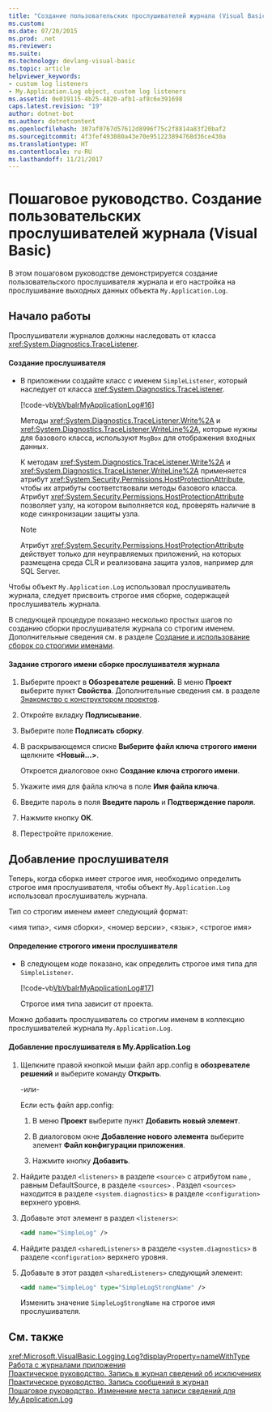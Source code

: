 ```yaml
---
title: "Создание пользовательских прослушивателей журнала (Visual Basic)"
ms.custom: 
ms.date: 07/20/2015
ms.prod: .net
ms.reviewer: 
ms.suite: 
ms.technology: devlang-visual-basic
ms.topic: article
helpviewer_keywords:
- custom log listeners
- My.Application.Log object, custom log listeners
ms.assetid: 0e019115-4b25-4820-afb1-af8c6e391698
caps.latest.revision: "19"
author: dotnet-bot
ms.author: dotnetcontent
ms.openlocfilehash: 307af0767d57612d8996f75c2f8814a83f20baf2
ms.sourcegitcommit: 4f3fef493080a43e70e951223894768d36ce430a
ms.translationtype: HT
ms.contentlocale: ru-RU
ms.lasthandoff: 11/21/2017
---
```

# <a name="walkthrough-creating-custom-log-listeners-visual-basic"></a>Пошаговое руководство. Создание пользовательских прослушивателей журнала (Visual Basic)
В этом пошаговом руководстве демонстрируется создание пользовательского прослушивателя журнала и его настройка на прослушивание выходных данных объекта `My.Application.Log`.  
  
## <a name="getting-started"></a>Начало работы  
 Прослушиватели журналов должны наследовать от класса <xref:System.Diagnostics.TraceListener>.  
  
#### <a name="to-create-the-listener"></a>Создание прослушивателя  
  
-   В приложении создайте класс с именем `SimpleListener`, который наследует от класса <xref:System.Diagnostics.TraceListener>.  
  
     [!code-vb[VbVbalrMyApplicationLog#16](../../../../visual-basic/developing-apps/programming/log-info/codesnippet/VisualBasic/walkthrough-creating-custom-log-listeners_1.vb)]  
  
     Методы <xref:System.Diagnostics.TraceListener.Write%2A> и <xref:System.Diagnostics.TraceListener.WriteLine%2A>, которые нужны для базового класса, используют `MsgBox` для отображения входных данных.  
  
     К методам <xref:System.Diagnostics.TraceListener.Write%2A> и <xref:System.Diagnostics.TraceListener.WriteLine%2A> применяется атрибут <xref:System.Security.Permissions.HostProtectionAttribute>, чтобы их атрибуты соответствовали методы базового класса. Атрибут <xref:System.Security.Permissions.HostProtectionAttribute> позволяет узлу, на котором выполняется код, проверять наличие в коде синхронизации защиты узла.  
  
    > [!NOTE]
    >  Атрибут <xref:System.Security.Permissions.HostProtectionAttribute> действует только для неуправляемых приложений, на которых размещена среда CLR и реализована защита узлов, например для SQL Server.  
  
 Чтобы объект `My.Application.Log` использовал прослушиватель журнала, следует присвоить строгое имя сборке, содержащей прослушиватель журнала.  
  
 В следующей процедуре показано несколько простых шагов по созданию сборки прослушивателя журнала со строгим именем. Дополнительные сведения см. в разделе [Создание и использование сборок со строгими именами](https://msdn.microsoft.com/library/xwb8f617).  
  
#### <a name="to-strongly-name-the-log-listener-assembly"></a>Задание строгого имени сборке прослушивателя журнала  
  
1.  Выберите проект в **Обозревателе решений**. В меню **Проект** выберите пункт **Свойства**. Дополнительные сведения см. в разделе [Знакомство с конструктором проектов](http://msdn.microsoft.com/en-us/898dd854-c98d-430c-ba1b-a913ce3c73d7).  
  
2.  Откройте вкладку **Подписывание**.  
  
3.  Выберите поле **Подписать сборку**.  
  
4.  В раскрывающемся списке **Выберите файл ключа строгого имени** щелкните **\<Новый...>**.  
  
     Откроется диалоговое окно **Создание ключа строгого имени**.  
  
5.  Укажите имя для файла ключа в поле **Имя файла ключа**.  
  
6.  Введите пароль в поля **Введите пароль** и **Подтверждение пароля**.  
  
7.  Нажмите кнопку **ОК**.  
  
8.  Перестройте приложение.  
  
## <a name="adding-the-listener"></a>Добавление прослушивателя  
 Теперь, когда сборка имеет строгое имя, необходимо определить строгое имя прослушивателя, чтобы объект `My.Application.Log` использовал прослушиватель журнала.  
  
 Тип со строгим именем имеет следующий формат:  
  
 \<имя типа>, \<имя сборки>, \<номер версии>, \<язык>, \<строгое имя>  
  
#### <a name="to-determine-the-strong-name-of-the-listener"></a>Определение строгого имени прослушивателя  
  
-   В следующем коде показано, как определить строгое имя типа для `SimpleListener`.  
  
     [!code-vb[VbVbalrMyApplicationLog#17](../../../../visual-basic/developing-apps/programming/log-info/codesnippet/VisualBasic/walkthrough-creating-custom-log-listeners_2.vb)]  
  
     Строгое имя типа зависит от проекта.  
  
 Можно добавить прослушиватель со строгим именем в коллекцию прослушивателей журнала `My.Application.Log`.  
  
#### <a name="to-add-the-listener-to-myapplicationlog"></a>Добавление прослушивателя в My.Application.Log  
  
1.  Щелкните правой кнопкой мыши файл app.config в **обозревателе решений** и выберите команду **Открыть**.  
  
     -или-  
  
     Если есть файл app.config:  
  
    1.  В меню **Проект** выберите пункт **Добавить новый элемент**.  
  
    2.  В диалоговом окне **Добавление нового элемента** выберите элемент **Файл конфигурации приложения**.  
  
    3.  Нажмите кнопку **Добавить**.  
  
2.  Найдите раздел `<listeners>` в разделе `<source>` с атрибутом `name` , равным DefaultSource, в разделе `<sources>` . Раздел `<sources>` находится в разделе `<system.diagnostics>` в разделе `<configuration>` верхнего уровня.  
  
3.  Добавьте этот элемент в раздел `<listeners>`:  
  
    ```xml  
    <add name="SimpleLog" />  
    ```  
  
4.  Найдите раздел `<sharedListeners>` в разделе `<system.diagnostics>` в разделе `<configuration>` верхнего уровня.  
  
5.  Добавьте в этот раздел `<sharedListeners>` следующий элемент:  
  
    ```xml  
    <add name="SimpleLog" type="SimpleLogStrongName" />  
    ```  
  
     Изменить значение `SimpleLogStrongName` на строгое имя прослушивателя.  
  
## <a name="see-also"></a>См. также  
 <xref:Microsoft.VisualBasic.Logging.Log?displayProperty=nameWithType>  
 [Работа с журналами приложения](../../../../visual-basic/developing-apps/programming/log-info/working-with-application-logs.md)  
 [Практическое руководство. Запись в журнал сведений об исключениях](../../../../visual-basic/developing-apps/programming/log-info/how-to-log-exceptions.md)  
 [Практическое руководство. Запись сообщений в журнал](../../../../visual-basic/developing-apps/programming/log-info/how-to-write-log-messages.md)  
 [Пошаговое руководство. Изменение места записи сведений для My.Application.Log](../../../../visual-basic/developing-apps/programming/log-info/walkthrough-changing-where-my-application-log-writes-information.md)
